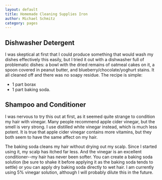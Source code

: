 ```yaml
---
layout: default
title: Homemade Cleaning Supplies Iron
author: Michael Schmitz
category: pages
---
```


## Dishwasher Detergent

I was skeptical at first that I could produce something that would wash my
dishes effectively this easily, but I tried it out with a dishwasher full of
problematic dishes: a bowl with the dried remains of oatmeal cakes on it, a
spoon covered in peanut butter, and blueberry/chocolate/yoghurt stains. It all
cleaned off and there was no soapy residue. The recipe is simple:

* 1 part borax
* 1 part baking soda.

## Shampoo and Conditioner

I was nervous to try this out at first, as it seemed quite strange to condition
my hair with vinegar. Many people recommend apple cider vinegar, but the smell
is very strong. I use distilled white vinegar instead, which is much less
potent. It is true that apple cider vinegar contains more vitamins, but they
both seem to have the same affect on my hair.

The baking soda cleans my hair without drying out my scalp. Since I started
using it, my scalp has itched far less. And the vinegar is an excellent
conditioner--my hair has never been softer. You can create a baking soda
solution (be sure to shake it before applying it as the baking soda tends to
settle) or you can apply dry baking soda directly to wet hair. I am currently
using 5% vinegar solution, although I will probably dilute this in the future.
